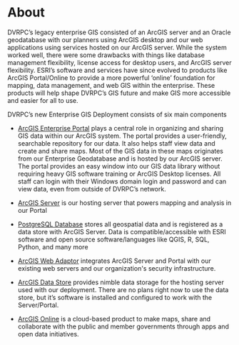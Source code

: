 # About

DVRPC’s legacy enterprise GIS consisted of an ArcGIS server and an Oracle geodatabase with our planners using ArcGIS desktop and our web applications using services hosted on our ArcGIS server.  While the system worked well, there were some drawbacks with things like database management flexibility, license access for desktop users, and ArcGIS server flexibility.  ESRI’s software and services have since evolved to products like ArcGIS Portal/Online to provide a more powerful ‘online’ foundation for mapping, data management, and web GIS within the enterprise.  These products will help shape DVRPC’s GIS future and make GIS more accessible and easier for all to use.

DVRPC’s new Enterprise GIS Deployment consists of six main components

* [ArcGIS Enterprise Portal](https://arcgis.dvrpc.org/dvrpc/home) plays a central role in organizing and sharing GIS data within our ArcGIS system. The portal provides a user-friendly, searchable repository for our data. It also helps staff view data and create and share maps.  Most of the GIS data in these maps originates from our Enterprise Geodatabase and is hosted by our ArcGIS server. The portal provides an easy window into our GIS data library without requiring heavy GIS software training or ArcGIS Desktop licenses.  All staff can login with their Windows domain login and password and can view data, even from outside of DVRPC’s network.

* [ArcGIS Server](https://arcgis.dvrpc.org/portal) is our hosting server that powers mapping and analysis in our Portal

* [PostgreSQL Database](https://www.postgresql.org/about/) stores all geospatial data and is registered as a data store with ArcGIS Server. Data is compatible/accessible with ESRI software and open source software/languages like QGIS, R, SQL, Python, and many more

* [ArcGIS Web Adaptor](https://enterprise.arcgis.com/en/server/latest/install/windows/about-the-arcgis-web-adaptor.htm) integrates ArcGIS Server and Portal with our existing web servers and our organization's security infrastructure.

* [ArcGIS Data Store](https://enterprise.arcgis.com/en/portal/latest/administer/windows/what-is-arcgis-data-store.htm) provides nimble data storage for the hosting server used with our deployment.  There are no plans right now to use the data store, but it’s software is installed and configured to work with the Server/Portal.

* [ArcGIS Online](https://www.esri.com/en-us/arcgis/products/arcgis-online/overview) is a cloud-based product to make maps, share and collaborate with the public and member governments through apps and open data initiatives.